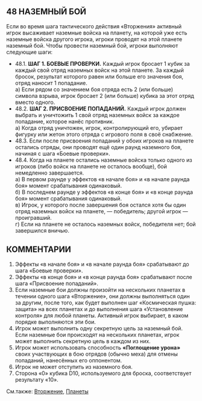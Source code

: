 48 НАЗЕМНЫЙ БОЙ
---

Если во время шага тактического действия «Вторжения» активный игрок высаживает наземные войска на планету, на которой уже есть наземные войска другого игрока, игроки проводят на этой планете наземный бой. Чтобы провести наземный бой, игроки выполняют следующие шаги:
* 48.1. **ШАГ 1. БОЕВЫЕ ПРОВЕРКИ.** Каждый игрок бросает 1 кубик за каждый свой отряд наземных войск на этой планете. За каждый бросок, результат которого равен или больше его значения боя, отряд наносит 1 попадание.  
  а) Если рядом со значением боя отряда есть 2 (или больше) символа взрыва, игрок бросает 2 (или больше) кубика за этот отряд вместо одного.
* 48.2. **ШАГ 2. ПРИСВОЕНИЕ ПОПАДАНИЙ.** Каждый игрок должен выбрать и уничтожить 1 свой отряд наземных войск за каждое попадание, которое нанёс противник.  
  а) Когда отряд уничтожен, игрок, контролирующий его, убирает фигурку или жетон этого отряда с игрового поля в своё снабжение.
* 48.3. Если после присвоения попаданий у обоих игроков на планете остались отряды, они проводят ещё один раунд наземного боя, начиная с шага «Боевые проверки».
* 48.4. Когда на планете остались наземные войска только одного из игроков (либо войск на планете не осталось вообще), бой немедленно завершается.  
  а) В первом раунде у эффектов «в начале боя» и «в начале раунда боя» момент срабатывания одинаковый.  
  б) В последнем раунде у эффектов «в конце боя» и «в конце раунда боя» момент срабатывания одинаковый.  
  в) Игрок, у которого после завершения боя остался хотя бы один отряд наземных войск на планете, — победитель; другой игрок — проигравший.  
  г) Если на планете не осталось наземных войск, победителя нет; бой завершился вничью.

КОММЕНТАРИИ
---
1) Эффекты  «в начале боя» и «в начале раунда боя» срабатывают до шага «Боевые проверки».
2) Эффекты «в конце боя» и «в конце раунда боя» срабатывают после шага «Присвоение попаданий».
3) Если наземные бои должны произойти на нескольких планетах в течении одного шага «Вторжение», они должны выполняться один за другим, после того, как будет выполнен шаг «Космическая пушка: защита» на всех планетах и до выполнения шага «Установление контроля» для любой планеты. Активный игрок выбирает, в каком порядке выполняются эти бои.
4) Игрок может выполнить одну секретную цель за наземный бой. Если наземные бои происходят на нескольких планетах, игрок может выполнить секретную цель в каждом из них.
5) Игрок может использовать способность **«Поглощение урона»** своих участвующих в бою отрядов (обычно меха) для отмены попаданий, нанесённых его оппонентом.
6) Игрок не может отступить из наземного боя.
7) Сторона «0» кубика D10, используемого для броска, соответствует результату «10».

См.также: [Вторжение](invasion.md), [Планеты](planets.md)

